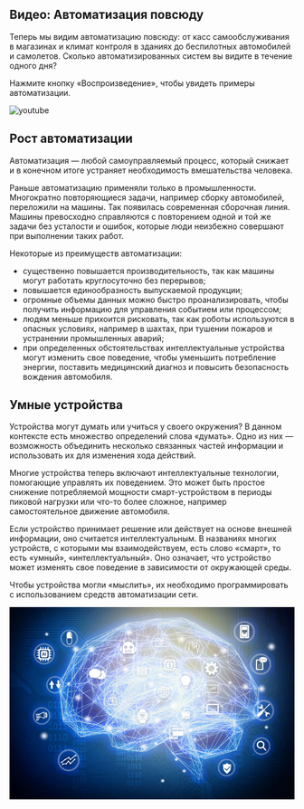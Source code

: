<!-- 14.1.1 -->
## Видео: Автоматизация повсюду

Теперь мы видим автоматизацию повсюду: от касс самообслуживания в магазинах и климат контроля в зданиях до беспилотных автомобилей и самолетов. Сколько автоматизированных систем вы видите в течение одного дня?

Нажмите кнопку «Воспроизведение», чтобы увидеть примеры автоматизации.

![youtube](https://www.youtube.com/watch?v=nVxWyrzuaBY)

<!-- 14.1.2 -->
## Рост автоматизации

Автоматизация — любой самоуправляемый процесс, который снижает и в конечном итоге устраняет необходимость вмешательства человека.

Раньше автоматизацию применяли только в промышленности. Многократно повторяющиеся задачи, например сборку автомобилей, переложили на машины. Так появилась современная сборочная линия. Машины превосходно справляются с повторением одной и той же задачи без усталости и ошибок, которые люди неизбежно совершают при выполнении таких работ.

Некоторые из преимуществ автоматизации:

* существенно повышается производительность, так как машины могут работать круглосуточно без перерывов;
* повышается единообразность выпускаемой продукции;
* огромные объемы данных можно быстро проанализировать, чтобы получить информацию для управления событием или процессом;
* людям меньше прихоится рисковать, так как роботы используются в опасных условиях, например в шахтах, при тушении пожаров и устранении промышленных аварий;
* при определенных обстоятельствах интеллектуальные устройства могут изменить свое поведение, чтобы уменьшить потребление энергии, поставить медицинский диагноз и повысить безопасность вождения автомобиля.

<!-- 14.1.3 -->
## Умные устройства

Устройства могут думать или учиться у своего окружения? В данном контексте есть множество определений слова «думать». Одно из них — возможность объединить несколько связанных частей информации и использовать их для изменения хода действий.

Многие устройства теперь включают интеллектуальные технологии, помогающие управлять их поведением. Это может быть простое снижение потребляемой мощности смарт-устройством в периоды пиковой нагрузки или что-то более сложное, например самостоятельное движение автомобиля.

Если устройство принимает решение или действует на основе внешней информации, оно считается интеллектуальным. В названиях многих устройств, с которыми мы взаимодействуем, есть слово «смарт», то есть «умный», «интеллектуальный». Оно означает, что устройство может изменять свое поведение в зависимости от окружающей среды.

Чтобы устройства могли «мыслить», их необходимо программировать с использованием средств автоматизации сети.

![](./assets/14.1.3.jpg)

<!-- 14.1.4 -->
<!-- quiz -->


